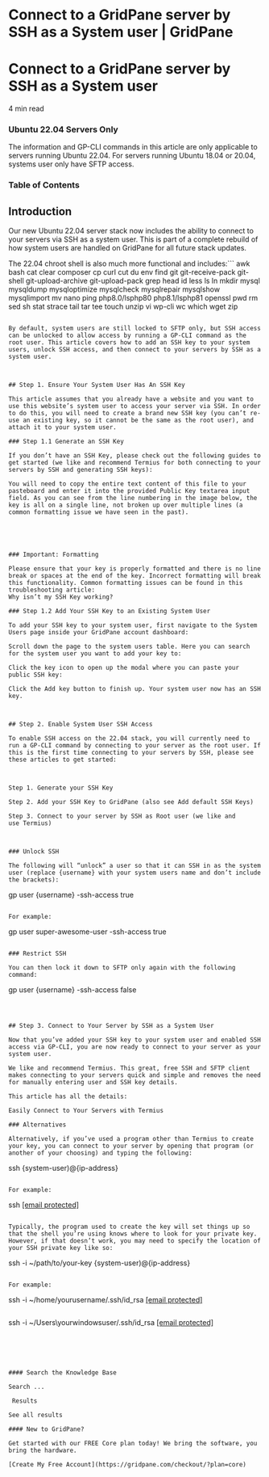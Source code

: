 # Connect to a GridPane server by SSH as a System user | GridPane

# Connect to a GridPane server by SSH as a System user

 

4 min read 

 

### Ubuntu 22.04 Servers Only

The information and GP-CLI commands in this article are only applicable to servers running Ubuntu 22.04. For servers running Ubuntu 18.04 or 20.04,  systems user only have SFTP access.

### Table of Contents

 

## Introduction

Our new Ubuntu 22.04 server stack now includes the ability to connect to your servers via SSH as a system user. This is part of a complete rebuild of how system users are handled on GridPane for all future stack updates.

The 22.04 chroot shell is also much more functional and includes:```
awk bash cat clear composer cp curl cut du env find git git-receive-pack git-shell git-upload-archive git-upload-pack grep head id less ls ln mkdir mysql mysqldump mysqloptimize mysqlcheck mysqlrepair mysqlshow mysqlimport mv nano ping php8.0/lsphp80 php8.1/lsphp81 openssl pwd rm sed sh stat strace tail tar tee touch unzip vi wp-cli wc which wget zip
```

By default, system users are still locked to SFTP only, but SSH access can be unlocked to allow access by running a GP-CLI command as the root user. This article covers how to add an SSH key to your system users, unlock SSH access, and then connect to your servers by SSH as a system user.

 

## Step 1. Ensure Your System User Has An SSH Key

This article assumes that you already have a website and you want to use this website’s system user to access your server via SSH. In order to do this, you will need to create a brand new SSH key (you can’t re-use an existing key, so it cannot be the same as the root user), and attach it to your system user.

### Step 1.1 Generate an SSH Key

If you don’t have an SSH Key, please check out the following guides to get started (we like and recommend Termius for both connecting to your servers by SSH and generating SSH keys):

You will need to copy the entire text content of this file to your pasteboard and enter it into the provided Public Key textarea input field. As you can see from the line numbering in the image below, the key is all on a single line, not broken up over multiple lines (a common formatting issue we have seen in the past).

 

 

### Important: Formatting

Please ensure that your key is properly formatted and there is no line break or spaces at the end of the key. Incorrect formatting will break this functionality. Common formatting issues can be found in this troubleshooting article:
Why isn’t my SSH Key working?

### Step 1.2 Add Your SSH Key to an Existing System User

To add your SSH key to your system user, first navigate to the System Users page inside your GridPane account dashboard:

Scroll down the page to the system users table. Here you can search for the system user you want to add your key to:

Click the key icon to open up the modal where you can paste your public SSH key:

Click the Add key button to finish up. Your system user now has an SSH key.

 

## Step 2. Enable System User SSH Access

To enable SSH access on the 22.04 stack, you will currently need to run a GP-CLI command by connecting to your server as the root user. If this is the first time connecting to your servers by SSH, please see these articles to get started:

 

Step 1. Generate your SSH Key

Step 2. Add your SSH Key to GridPane (also see Add default SSH Keys)

Step 3. Connect to your server by SSH as Root user (we like and use Termius)

 

### Unlock SSH

The following will “unlock” a user so that it can SSH in as the system user (replace {username} with your system users name and don’t include the brackets):

```
gp user {username} -ssh-access true
```

For example:

```
gp user super-awesome-user -ssh-access true
```

### Restrict SSH

You can then lock it down to SFTP only again with the following command:

```
gp user {username} -ssh-access false
```

 

## Step 3. Connect to Your Server by SSH as a System User

Now that you’ve added your SSH key to your system user and enabled SSH access via GP-CLI, you are now ready to connect to your server as your system user.

We like and recommend Termius. This great, free SSH and SFTP client makes connecting to your servers quick and simple and removes the need for manually entering user and SSH key details.

This article has all the details:

Easily Connect to Your Servers with Termius

### Alternatives

Alternatively, if you’ve used a program other than Termius to create your key, you can connect to your server by opening that program (or another of your choosing) and typing the following:

```
ssh {system-user)@{ip-address}
```

For example:

```
ssh [[email protected]](https://gridpane.com/cdn-cgi/l/email-protection)
```

Typically, the program used to create the key will set things up so that the shell you’re using knows where to look for your private key. However, if that doesn’t work, you may need to specify the location of your SSH private key like so:

```
ssh -i ~/path/to/your-key {system-user)@{ip-address}
```

For example:

```
ssh -i ~/home/yourusername/.ssh/id_rsa [[email protected]](https://gridpane.com/cdn-cgi/l/email-protection)
```

```
ssh -i ~/Users\yourwindowsuser/.ssh/id_rsa [[email protected]](https://gridpane.com/cdn-cgi/l/email-protection)
```

 

 

#### Search the Knowledge Base

Search ...

 Results

See all results

#### New to GridPane?

Get started with our FREE Core plan today! We bring the software, you bring the hardware.

[Create My Free Account](https://gridpane.com/checkout/?plan=core)

